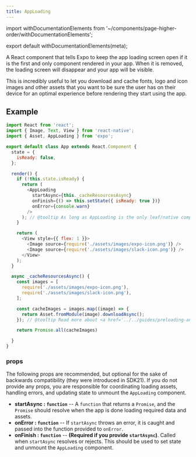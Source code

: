 ```yaml
---
title: AppLoading
---
```


import withDocumentationElements from '~/components/page-higher-order/withDocumentationElements';

export default withDocumentationElements(meta);

A React component that tells Expo to keep the app loading screen open if it is the first and only component rendered in your app. When it is removed, the loading screen will disappear and your app will be visible.

This is incredibly useful to let you download and cache fonts, logo and icon images and other assets that you want to be sure the user has on their device for an optimal experience before rendering they start using the app.

## Example

```javascript
import React from 'react';
import { Image, Text, View } from 'react-native';
import { Asset, AppLoading } from 'expo';

export default class App extends React.Component {
  state = {
    isReady: false,
  };

  render() {
    if (!this.state.isReady) {
      return (
        <AppLoading
          startAsync={this._cacheResourcesAsync}
          onFinish={() => this.setState({ isReady: true })}
          onError={console.warn}
        />
      ); // @tooltip As long as AppLoading is the only leaf/native component that has been mounted, the loading screen will remain visible
    }

    return (
      <View style={{ flex: 1 }}>
        <Image source={require('./assets/images/expo-icon.png')} />
        <Image source={require('./assets/images/slack-icon.png')} />
      </View>
    );
  }

  async _cacheResourcesAsync() {
    const images = [
      require('./assets/images/expo-icon.png'),
      require('./assets/images/slack-icon.png'),
    ];

    const cacheImages = images.map((image) => {
      return Asset.fromModule(image).downloadAsync();
    }); // @tooltip Read more about <a href='../../guides/preloading-and-caching-assets/'>Preloading and Caching Assets</a>

    return Promise.all(cacheImages)

  }
}
```

### props

The following props are recommended, but optional for the sake of backwards compatibility (they were introduced in SDK21). If you do not provide any props, you are responsible for coordinating loading assets, handling errors, and updating state to unmount the `AppLoading` component.

- **startAsync : `function`** -- A `function` that returns a `Promise`, and the `Promise` should resolve when the app is done loading required data and assets.
- **onError : `function`** -- If `startAsync` throws an error, it is caught and passed into the function provided to `onError`.
- **onFinish : `function`** -- **(Required if you provide `startAsync`)**. Called when `startAsync` resolves or rejects. This should be used to set state and unmount the `AppLoading` component.
